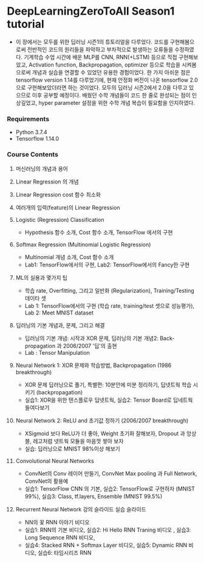 # DeepLearningZeroToAll Season1 tutorial

- 이 장에서는 모두를 위한 딥러닝 시즌1의 튜토리얼을 다루었다. 코드를 구현해봄으로써 전반적인 코드의 원리들을 파악하고 부차적으로 발생하는 오류들을 수정하였다. 기계학습 수업 시간에 배운 MLP를 CNN, RNN(+LSTM) 등으로 직접 구현해보았고, Activation function, Backpropagation, optimizer 등으로 학습을 시켜봄으로써 개념과 실습을 연결할 수 있었던 유용한 경험이었다. 한 가지 아쉬운 점은 tensorflow version 1.14를 다루었기에, 현재 안정화 버전이 나온 tensorflow 2.0으로 구현해보았더라면 하는 것이었다. 모두의 딥러닝 시즌2에서 2.0을 다루고 있으므로 이후 공부할 예정이다. 배웠던 수학 개념들이 코드 한 줄로 완성되는 점이 인상깊었고, hyper parameter 설정을 위한 수학 개념 복습이 필요함을 인지하였다.

### Requirements
- Python 3.7.4
- Tensorflow 1.14.0

### Course Contents
1. 머신러닝의 개념과 용어
2. Linear Regression 의 개념
3. Linear Regression cost 함수 최소화
4. 여러개의 입력(feature)의 Linear Regression
5. Logistic (Regression) Classification
    - Hypothesis 함수 소개, Cost 함수 소개, TensorFlow 에서의 구현
  
6. Softmax Regression (Multinomial Logistic Regression)
    - Multinomial 개념 소개, Cost 함수 소개
    - Lab1: TensorFlow에서의 구현, Lab2: TensorFlow에서의 Fancy한 구현
  
7. ML의 실용과 몇가지 팁
    - 학습 rate, Overfitting, 그리고 일반화 (Regularization), Training/Testing 데이타 셋
    - Lab 1: TensorFlow에서의 구현 (학습 rate, training/test 셋으로 성능평가), Lab 2: Meet MNIST dataset
  
8. 딥러닝의 기본 개념과, 문제, 그리고 해결
    - 딥러닝의 기본 개념: 시작과 XOR 문제, 딥러닝의 기본 개념2: Back-propagation 과 2006/2007 '딥'의 출현
    - Lab : Tensor Manipulation
  
9. Neural Network 1: XOR 문제와 학습방법, Backpropagation (1986 breakthrough)
    - XOR 문제 딥러닝으로 풀기, 특별편: 10분안에 미분 정리하기, 딥넷트웍 학습 시키기 (backpropagation)
    - 실습1: XOR을 위한 텐스플로우 딥넷트웍, 실습2: Tensor Board로 딥네트웍 들여다보기
  
10. Neural Network 2: ReLU and 초기값 정하기 (2006/2007 breakthrough) 
    - XSigmoid 보다 ReLU가 더 좋아, Weight 초기화 잘해보자, Dropout 과 앙상블, 레고처럼 넷트웍 모듈을 마음껏 쌓아 보자
    - 실습: 딥러닝으로 MNIST 98%이상 해보기
  
11. Convolutional Neural Networks
    - ConvNet의 Conv 레이어 만들기, ConvNet Max pooling 과 Full Network, ConvNet의 활용예
    - 실습1: TensorFlow CNN 의 기본, 실습2: TensorFlow로 구현하자 (MNIST 99%), 실습3: Class, tf.layers, Ensemble (MNIST 99.5%)
  
12. Recurrent Neural Network 강의 슬라이드  실습 슬라이드 
    - NN의 꽃 RNN 이야기 비디오 
    - 실습1: RNN의 기본 비디오, 실습2: Hi Hello RNN Traning 비디오 , 실습3: Long Sequence RNN 비디오,
    - 실습4: Stacked RNN + Softmax Layer 비디오, 실습5: Dynamic RNN 비디오, 실습6: 타임시리즈 RNN
